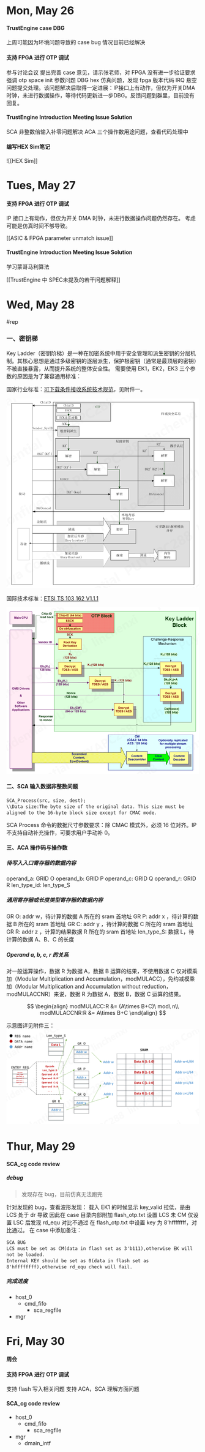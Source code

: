 # Mon, May 26

#### TrustEngine case DBG

上周可能因为环境问题导致的 case bug 情况目前已经解决

#### 支持 FPGA 进行 OTP 调试

参与讨论会议
提出完善 case 意见，请示张老师，对 FPGA 没有进一步验证要求
强调 otp space init 参数问题
DBG hex 仿真问题，发现 fpga 版本代码 IRQ 悬空问题提交处理。该问题解决后取得一定进展：IP接口上有动作，但仅为开关DMA时钟，未进行数据操作，等待代码更新进一步DBG。反馈问题到群里，目前没有回复。

#### TrustEngine Introduction Meeting Issue Solution

SCA 非整数倍输入补零问题解决
ACA 三个操作数用途问题，查看代码处理中

#### 编写HEX Sim笔记

![[HEX Sim]]

# Tues, May 27

#### 支持 FPGA 进行 OTP 调试

IP 接口上有动作，但仅为开关 DMA 时钟，未进行数据操作问题仍然存在。
考虑可能是仿真时间不够导致。

[[ASIC & FPGA parameter unmatch issue]]
#### TrustEngine Introduction Meeting Issue Solution

学习蒙哥马利算法

[[TrustEngine 中 SPEC未提及的若干问题解释]]

# Wed, May 28

#rep 
### 一、密钥梯

Key Ladder（密钥阶梯）是一种在加密系统中用于安全管理和派生密钥的分层机制。其核心思想是通过多级密钥的逐层派生，保护根密钥（通常是最顶层的密钥）不被直接暴露，从而提升系统的整体安全性。
需要使用 EK1，EK2，EK3 三个参数的原因是为了兼容通用标准：

国家行业标准：[可下载条件接收系统技术规范](https://www.nrta.gov.cn/module/download/downfile.jsp?spm=chekydwncf.0.0.1.HYsXqs&classid=0&showname=GYT%20255-2024%E3%80%8A%E5%8F%AF%E4%B8%8B%E8%BD%BD%E6%9D%A1%E4%BB%B6%E6%8E%A5%E6%94%B6%E7%B3%BB%E7%BB%9F%E6%8A%80%E6%9C%AF%E8%A7%84%E8%8C%83%E3%80%8B.pdf&filename=114fb5fe3d2b4c748e86b5e4630056cc.pdf)，见附件一。

![Pasted image 20250527172800](https://raw.githubusercontent.com/lllincx/IMG/master/Pasted%20image%2020250527172800.png)

国际技术标准：[ETSI TS 103 162 V1.1.1](https://www.etsi.org/deliver/etsi_ts/103100_103199/103162/01.01.01_60/ts_103162v010101p.pdf)

![Pasted image 20250527172101](https://raw.githubusercontent.com/lllincx/IMG/master/Pasted%20image%2020250527172101.png)

#### 二、SCA 输入数据非整数问题

```
SCA_Process(src, size, dest);
\\Data size:The byte size of the original data. This size must be aligned to the 16-byte block size except for CMAC mode.
```

SCA Process 命令的数据尺寸参数要求：除 CMAC 模式外，必须 16 位对齐。IP 不支持自动补充操作，可要求用户手动补 0。

#### 三、ACA 操作码与操作数

##### 待写入入口寄存器的数据内容

operand_a: GRID O
operand_b: GRID P
operand_c: GRID Q
operand_r: GRID R
len_type_id: len_type_S

##### 通用寄存器或长度类型寄存器的数据内容

GR O: addr w，待计算的数据 A 所在的 sram 首地址
GR P: addr x ，待计算的数据 B 所在的 sram 首地址
GR C: addr y ，待计算的数据 C 所在的 sram 首地址
GR R: addr z ，计算的结果数据 R 所在的 sram 首地址
len_type_S: 数据 L，待计算的数据 A、B、C 的长度

##### Operand a, b, c, r 的关系

对一般运算操作，数据 R 为数据 A，数据 B 运算的结果，不使用数据 C
仅对模乘加（Modular Multiplication and Accumulation，modMULACC），免约减模乘加（Modular Multiplication and Accumulation without reduction，modMULACCNR）来说，数据 R 为数据 A，数据 B，数据 C 运算的结果。

$$
\begin{align}
modMULACC:R  &= (A\times B+C)\ mod\ n\\
modMULACCNR:R  &= A\times B+C
\end{align}
$$

示意图详见附件三：
![Pasted image 20250527172349](https://raw.githubusercontent.com/lllincx/IMG/master/Pasted%20image%2020250527172349.png)


# Thur, May 29

#### SCA_cg code review

##### debug

> 发现存在 bug，目前仿真无法跑完

针对发现的 bug，查看波形发现：
载入 EK1 的时候显示 key_valid 拉低，是由 LCS 处于 dr 导致
因此在 case 目录内部附加 flash_otp.txt 设置 LCS 未 CM
仅设置 LSC 后发现 rd_equ 对比不通过
在 flash_otp.txt 中设置 key 为 8‘hffffffff，对比通过。
在 case 中添加备注：

```
SCA BUG
LCS must be set as CM(data in flash set as 3'b111),otherwise EK will not be loaded.
Internal KEY should be set as 0(data in flash set as 8'hffffffff),otherwise rd_equ check will fail.
```

##### 完成进度

- host_0
  - cmd_fifo
    - sca_regfile
- mgr


# Fri, May 30

#### 周会

#### 支持 FPGA 进行 OTP 调试

支持 flash 写入相关问题
支持 ACA，SCA 理解方面问题

#### SCA_cg code review

- host_0
  - cmd_fifo
    - sca_regfile
- mgr
  - dmain_intf



